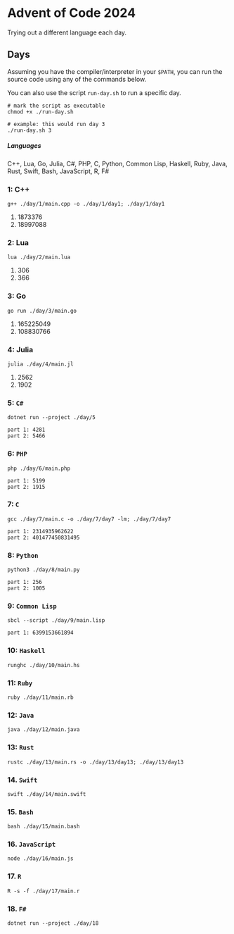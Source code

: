 # Advent of Code 2024
Trying out a different language each day. 

## Days
Assuming you have the compiler/interpreter in your `$PATH`, you can run the source code using any of the commands below.

You can also use the script `run-day.sh` to run a specific day.

```
# mark the script as executable
chmod +x ./run-day.sh

# example: this would run day 3
./run-day.sh 3
```

##### Languages
C++, Lua, Go, Julia, C#, PHP, C, Python, Common Lisp, Haskell, Ruby, Java, Rust, Swift,
Bash, JavaScript, R, F#

### 1: C++
```
g++ ./day/1/main.cpp -o ./day/1/day1; ./day/1/day1
```
1. 1873376
2. 18997088

### 2: Lua
```
lua ./day/2/main.lua
```
1. 306
2. 366

### 3: Go
```
go run ./day/3/main.go
```
1. 165225049
2. 108830766
### 4: Julia
```
julia ./day/4/main.jl
```
1. 2562
2. 1902
### 5: `C#`
```
dotnet run --project ./day/5

part 1: 4281
part 2: 5466
```
### 6: `PHP`
```
php ./day/6/main.php

part 1: 5199
part 2: 1915
```
### 7: `C`
```
gcc ./day/7/main.c -o ./day/7/day7 -lm; ./day/7/day7

part 1: 2314935962622
part 2: 401477450831495
```
### 8: `Python`
```
python3 ./day/8/main.py

part 1: 256
part 2: 1005
```
### 9: `Common Lisp`
```
sbcl --script ./day/9/main.lisp

part 1: 6399153661894
```
### 10: `Haskell`
```
runghc ./day/10/main.hs
```
### 11: `Ruby`
```
ruby ./day/11/main.rb
```
### 12: `Java`
```
java ./day/12/main.java
```
### 13: `Rust`
```
rustc ./day/13/main.rs -o ./day/13/day13; ./day/13/day13
```
### 14. `Swift`
```
swift ./day/14/main.swift
```
### 15. `Bash`
```
bash ./day/15/main.bash
```
### 16. `JavaScript`
```
node ./day/16/main.js
```
### 17. `R`
```
R -s -f ./day/17/main.r
```
### 18. `F#`
```
dotnet run --project ./day/18
```